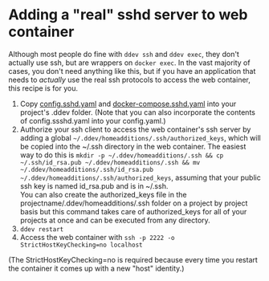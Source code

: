 # Adding a "real" sshd server to web container

Although most people do fine with `ddev ssh` and `ddev exec`, they don't actually use ssh, but are wrappers on `docker exec`. In the vast majority of cases, you don't need anything like this, but if you have an application that needs to *actually* use the real ssh protocols to access the web container, this recipe is for you.

1. Copy [config.sshd.yaml](config.sshd.yaml) and [docker-compose.sshd.yaml](docker-compose.sshd.yaml) into your project's .ddev folder. (Note that you can also incorporate the contents of config.ssshd.yaml into your config.yaml.)
2. Authorize your ssh client to access the web container's ssh server by adding a global `~/.ddev/homeadditions/.ssh/authorized_keys`, which will be copied into the ~/.ssh directory in the web container. The easiest way to do this is `mkdir -p ~/.ddev/homeadditions/.ssh && cp ~/.ssh/id_rsa.pub ~/.ddev/homeadditions/.ssh && mv ~/.ddev/homeadditions/.ssh/id_rsa.pub ~/.ddev/homeadditions/.ssh/authorized_keys`, assuming that your public ssh key is named id_rsa.pub and is in ~/.ssh.<br />You can also create the authorized_keys file in the projectname/.ddev/homeadditions/.ssh folder on a project by project basis but this command takes care of authorized_keys for all of your projects at once and can be executed from any directory.
3. `ddev restart`
4. Access the web container with `ssh -p 2222 -o StrictHostKeyChecking=no localhost`

(The StrictHostKeyChecking=no is required because every time you restart the container it comes up with a new "host" identity.)

